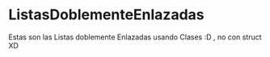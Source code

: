 # ListasDoblementeEnlazadas
Estas son las Listas doblemente Enlazadas usando Clases :D , no con struct XD
